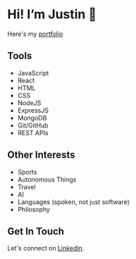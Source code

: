 # Hi! I’m Justin 👋

Here's my [portfolio](https://www.justinthomascreates.com/)

## Tools

- JavaScript
- React
- HTML
- CSS
- NodeJS
- ExpressJS
- MongoDB
- Git/GitHub
- REST APIs

## Other Interests

- Sports
- Autonomous Things
- Travel
- AI
- Languages (spoken, not just software)
- Philosophy

## Get In Touch

Let's connect on [LinkedIn](https://www.linkedin.com/in/justin-thomas-9b4237b9/).

<!---
justinshane13/justinshane13 is a ✨ special ✨ repository because its `README.md` (this file) appears on your GitHub profile.
You can click the Preview link to take a look at your changes.
--->
